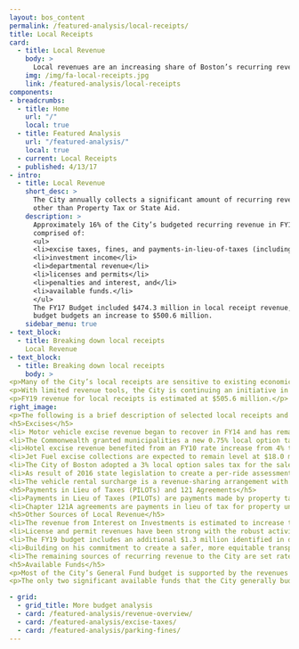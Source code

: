 ```yaml
---
layout: bos_content
permalink: /featured-analysis/local-receipts/
title: Local Receipts
card:
  - title: Local Revenue
    body: >
      Local revenues are an increasing share of Boston’s recurring revenue.
    img: /img/fa-local-receipts.jpg
    link: /featured-analysis/local-receipts
components:
- breadcrumbs:
  - title: Home
    url: "/"
    local: true
  - title: Featured Analysis
    url: "/featured-analysis/"
    local: true
  - current: Local Receipts
  - published: 4/13/17
- intro:
  - title: Local Revenue 
    short_desc: >
      The City annually collects a significant amount of recurring revenues 
      other than Property Tax or State Aid.
    description: >
      Approximately 16% of the City’s budgeted recurring revenue in FY19 is 
      comprised of:
      <ul>
      <li>excise taxes, fines, and payments-in-lieu-of-taxes (including Chapter 121A)</li>
      <li>investment income</li>
      <li>departmental revenue</li>
      <li>licenses and permits</li>
      <li>penalties and interest, and</li>
      <li>available funds.</li>
      </ul>
      The FY17 Budget included $474.3 million in local receipt revenue, and the FY18 
      budget budgets an increase to $500.6 million.
    sidebar_menu: true
- text_block:
  - title: Breaking down local receipts
    Local Revenue 
- text_block:
  - title: Breaking down local receipts
    body: >
<p>Many of the City’s local receipts are sensitive to existing economic conditions and the City takes a cautious approach when estimating local receipts.</p>  
<p>With limited revenue tools, the City is continuing an initiative in the FY19 budget to better maximize the local revenue tools. This City will also work to maximize federal health insurance reimbursements and address past due bills to recover revenue.</p>
<p>FY19 revenue for local receipts is estimated at $505.6 million.</p>  
right_image: 
<p>The following is a brief description of selected local receipts and their expectations for FY19:</p>
<h5>Excises</h5>
<li> Motor vehicle excise revenue began to recover in FY14 and has remained steady with the strengthening economy.  Revenue is estimated at $52.0 million in FY19.</li>
<li>The Commonwealth granted municipalities a new 0.75% local option tax on restaurant meals beginning October 1, 2009. The City expects to collect $29.0 million from this tax in FY19.</li>
<li>Hotel excise revenue benefited from an FY10 rate increase from 4% to 6%.  The City expects to receive $92.0 million in FY19.</li>
<li>Jet Fuel excise collections are expected to remain level at $18.0 million in FY19.</li>
<li>The City of Boston adopted a 3% local option sales tax for the sale of recreational marijuana, effective July 1, 2018. The FY19 Recommended Budget includes $2.25 million in new revenue for the marijuana local option sales tax.
<li>As result of 2016 state legislation to create a per-ride assessment collected from transportation network companies (TNCs), the City expects to receive $2 million in FY19.</li>
<li>The vehicle rental surcharge is a revenue-sharing arrangement with the Commonwealth. Under this arrangement, all vehicle rental contracts originating in the City are subject to a $10 surcharge. The City receives $1 of this surcharge. The City budgeted $1.5 million in FY19 for vehicle rental surcharge revenue.</li>
<h5>Payments in Lieu of Taxes (PILOTs) and 121 Agreements</h5>
<li>Payments in Lieu of Taxes (PILOTs) are payments made by property tax-exempt institutions located in the City, including hospitals, universities, and cultural institutions. These are voluntary contributions for municipal services such as police and fire protection, street cleaning, and snow removal. Growth in PILOT revenue comes from new agreements, escalations that adjust the payments for inflation, and re-negotiation or expansion of current agreements. The Massachusetts Port Authority (MassPort) currently provides 35% of the PILOT revenue the City receives annually. Voluntary PILOTS are expected to increase slightly to an estimated $46 million in FY19.</li>
<li>Chapter 121A agreements are payments in lieu of tax for property under tax agreements.  Those that qualify pay different taxes on income and property as determined under Chapter 121A of Massachusetts General Law. 121A payments are budgeted at $27.5 million in FY19.</li>
<h5>Other Sources of Local Revenue</h5>
<li>The revenue from Interest on Investments is estimated to increase to $5 million in FY19. The increase is a result of the movement of significant assets out of non-interest bearing accounts associated with compensating balance agreements between the City and its primary bank and into interest-bearing accounts. Additionally, in March 2018, the Federal Reserve increased its key interest rate to 1.75%, the highest level since 2008.</li>
<li>License and permit revenues have been strong with the robust activity in the City’s development pipeline.  Building permit revenue is conservatively budgeted in FY19 at $45 million.</li>
<li>The FY19 budget includes an additional $1.3 million identified in departmental revenues.</li>
<li>Building on his commitment to create a safer, more equitable transportation future for Boston, Mayor Walsh will invest $5 million aimed at upgrading transportation infrastructure to benefit all modes of travel. These investments are funded through a strategic set of increases to the City’s current fine structure for parking violations. The updated parking fine structure, last revised in 2008, is expected to produce positive outcomes by influencing driver behavior and reducing congestion and emissions, increasing cleanliness, and improving the parking experience.</li> 
<li>The remaining sources of recurring revenue to the City are set rates of fees, fines, penalties and interest. These usually endure economic changes with small changes in activity or revenue.</li>
<h5>Available Funds</h5>
<p>Most of the City’s General Fund budget is supported by the revenues that are estimated to come in during the course of the fiscal year, including property tax, excises, State aid, and the various other categories of revenues described above. Available funds are linked to a separate category of expenditure appropriation - those supported by immediately available fund transfers.</p>  
<p>The only two significant available funds that the City generally budgets each year are parking meter revenues to support the Transportation Department, and cemetery trust monies which are used to support the City’s maintenance of its public cemeteries. Both special funds have fees collected during the course of the year. By transferring out less than what is collected over the years, the City has built up the balances in these funds. Trust fund balances, such as the cemetery trust, also benefit from the opportunity to invest in securities offering a higher return than short-term fixed-income investments. The City did not transfer any funds to the General Fund in FY16 or FY17. The City expects to transfer $22.5 million from the parking meter fund to the General Fund in FY18 and FY19. The City also plans to transfer $950,000 from the cemetery trust fund to the General Fund in FY18 and in FY19.</p>  

- grid:
  - grid_title: More budget analysis
  - card: /featured-analysis/revenue-overview/
  - card: /featured-analysis/excise-taxes/
  - card: /featured-analysis/parking-fines/
---
```

